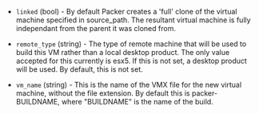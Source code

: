 <!-- Code generated from the comments of the Config struct in builder/vmware/vmx/config.go; DO NOT EDIT MANUALLY -->

-   `linked` (bool) - By default Packer creates a 'full' clone of
    the virtual machine specified in source_path. The resultant virtual
    machine is fully independant from the parent it was cloned from.
    
-   `remote_type` (string) - The type of remote machine that will be used to
    build this VM rather than a local desktop product. The only value accepted
    for this currently is esx5. If this is not set, a desktop product will
    be used. By default, this is not set.
    
-   `vm_name` (string) - This is the name of the VMX file for the new virtual
    machine, without the file extension. By default this is packer-BUILDNAME,
    where "BUILDNAME" is the name of the build.
    